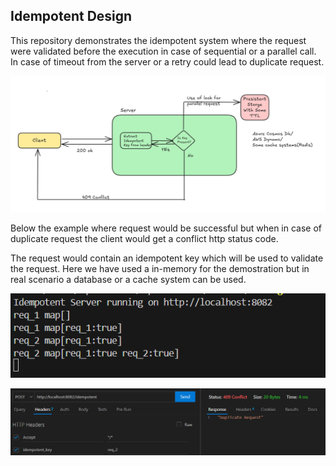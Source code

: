 ## Idempotent Design

This repository demonstrates the idempotent system where the request were validated before the execution in case of sequential or a parallel call. In case of timeout from the server or a retry could lead to duplicate request. 


![Idempotent](../../assets/idemptent_design.png)

Below the example where request would be successful but when in case of duplicate request the client would get a conflict http status code.

The request would contain an idempotent key which will be used to validate the request.
Here we have used a in-memory for the demostration but in real scenario a database or a cache system can be used.

![Example1](../../assets/idempotent.png)

![Example2](../../assets/idemptent_req.png)